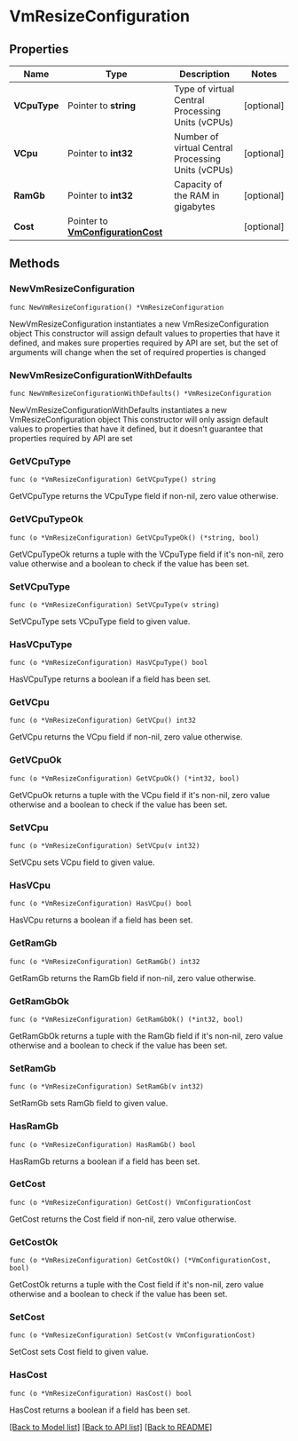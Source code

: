 # VmResizeConfiguration

## Properties

Name | Type | Description | Notes
------------ | ------------- | ------------- | -------------
**VCpuType** | Pointer to **string** | Type of virtual Central Processing Units (vCPUs) | [optional] 
**VCpu** | Pointer to **int32** | Number of virtual Central Processing Units (vCPUs) | [optional] 
**RamGb** | Pointer to **int32** | Capacity of the RAM in gigabytes | [optional] 
**Cost** | Pointer to [**VmConfigurationCost**](VmConfigurationCost.md) |  | [optional] 

## Methods

### NewVmResizeConfiguration

`func NewVmResizeConfiguration() *VmResizeConfiguration`

NewVmResizeConfiguration instantiates a new VmResizeConfiguration object
This constructor will assign default values to properties that have it defined,
and makes sure properties required by API are set, but the set of arguments
will change when the set of required properties is changed

### NewVmResizeConfigurationWithDefaults

`func NewVmResizeConfigurationWithDefaults() *VmResizeConfiguration`

NewVmResizeConfigurationWithDefaults instantiates a new VmResizeConfiguration object
This constructor will only assign default values to properties that have it defined,
but it doesn't guarantee that properties required by API are set

### GetVCpuType

`func (o *VmResizeConfiguration) GetVCpuType() string`

GetVCpuType returns the VCpuType field if non-nil, zero value otherwise.

### GetVCpuTypeOk

`func (o *VmResizeConfiguration) GetVCpuTypeOk() (*string, bool)`

GetVCpuTypeOk returns a tuple with the VCpuType field if it's non-nil, zero value otherwise
and a boolean to check if the value has been set.

### SetVCpuType

`func (o *VmResizeConfiguration) SetVCpuType(v string)`

SetVCpuType sets VCpuType field to given value.

### HasVCpuType

`func (o *VmResizeConfiguration) HasVCpuType() bool`

HasVCpuType returns a boolean if a field has been set.

### GetVCpu

`func (o *VmResizeConfiguration) GetVCpu() int32`

GetVCpu returns the VCpu field if non-nil, zero value otherwise.

### GetVCpuOk

`func (o *VmResizeConfiguration) GetVCpuOk() (*int32, bool)`

GetVCpuOk returns a tuple with the VCpu field if it's non-nil, zero value otherwise
and a boolean to check if the value has been set.

### SetVCpu

`func (o *VmResizeConfiguration) SetVCpu(v int32)`

SetVCpu sets VCpu field to given value.

### HasVCpu

`func (o *VmResizeConfiguration) HasVCpu() bool`

HasVCpu returns a boolean if a field has been set.

### GetRamGb

`func (o *VmResizeConfiguration) GetRamGb() int32`

GetRamGb returns the RamGb field if non-nil, zero value otherwise.

### GetRamGbOk

`func (o *VmResizeConfiguration) GetRamGbOk() (*int32, bool)`

GetRamGbOk returns a tuple with the RamGb field if it's non-nil, zero value otherwise
and a boolean to check if the value has been set.

### SetRamGb

`func (o *VmResizeConfiguration) SetRamGb(v int32)`

SetRamGb sets RamGb field to given value.

### HasRamGb

`func (o *VmResizeConfiguration) HasRamGb() bool`

HasRamGb returns a boolean if a field has been set.

### GetCost

`func (o *VmResizeConfiguration) GetCost() VmConfigurationCost`

GetCost returns the Cost field if non-nil, zero value otherwise.

### GetCostOk

`func (o *VmResizeConfiguration) GetCostOk() (*VmConfigurationCost, bool)`

GetCostOk returns a tuple with the Cost field if it's non-nil, zero value otherwise
and a boolean to check if the value has been set.

### SetCost

`func (o *VmResizeConfiguration) SetCost(v VmConfigurationCost)`

SetCost sets Cost field to given value.

### HasCost

`func (o *VmResizeConfiguration) HasCost() bool`

HasCost returns a boolean if a field has been set.


[[Back to Model list]](../README.md#documentation-for-models) [[Back to API list]](../README.md#documentation-for-api-endpoints) [[Back to README]](../README.md)


